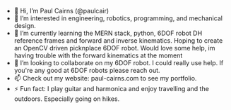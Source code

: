 - 👋 Hi, I’m Paul Cairns (@paulcair)
- 👀 I’m interested in engineering, robotics, programming, and mechanical design.
- 🌱 I’m currently learning the MERN stack, python, 6DOF robot DH reference frames and forward and inverse kinematics. Hoping to create an OpenCV driven picknplace 6DOF robot. Would love some help, im having trouble with the forward kinematics at the moment
- 💞️ I’m looking to collaborate on my 6DOF robot. I could really use help. If you're any good at 6DOF robots please reach out.
- 📫 Check out my website: paul-cairns.com to see my portfolio.
- ⚡ Fun fact: I play guitar and harmonica and enjoy travelling and the outdoors. Especially going on hikes.
<!---
paulcair/paulcair is a ✨ special ✨ repository because its `README.md` (this file) appears on your GitHub profile.
You can click the Preview link to take a look at your changes.
--->
